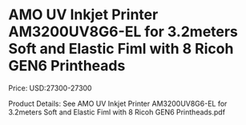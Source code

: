 # AMO UV Inkjet Printer AM3200UV8G6-EL for 3.2meters Soft and Elastic Fiml with 8 Ricoh GEN6 Printheads

Price: USD:27300-27300

Product Details: See AMO UV Inkjet Printer AM3200UV8G6-EL for 3.2meters Soft and Elastic Fiml with 8 Ricoh GEN6 Printheads.pdf